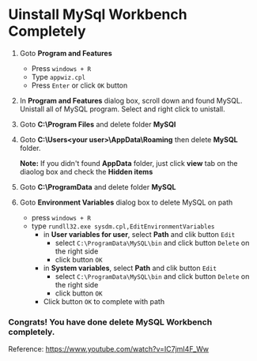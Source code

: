 # Uinstall MySql Workbench Completely
1. Goto **Program and Features**
   - Press `windows + R`
   - Type `appwiz.cpl`
   - Press `Enter` or click `OK` button
2. In **Program and Features** dialog box, scroll down and found MySQL. Unistall all of MySQL program. Select and right click to unistall.
4. Goto **C:\Program Files** and delete folder **MySQl**
5. Goto **C:\Users\<your user>\AppData\Roaming** then delete **MySQL** folder.

   **Note:** If you didn't found **AppData** folder, just click **view** tab on the diaolog box and check the **Hidden items**
6. Goto **C:\ProgramData** and delete folder **MySQL**
7. Goto **Environment Variables** dialog box to delete MySQL on path
   - press `windows + R`
   - type `rundll32.exe sysdm.cpl,EditEnvironmentVariables`
     - in **User variables for user**, select **Path** and clik button `Edit`
       - select `C:\ProgramData\MySQL\bin` and click button `Delete` on the right side
       - click button `OK`
     - in **System variables**, select **Path** and clik button `Edit`
       - select `C:\ProgramData\MySQL\bin` and click button `Delete` on the right side
       - click button `OK`
     - Click button `OK` to complete with path

### Congrats! You have done delete MySQL Workbench completely.

Reference: https://www.youtube.com/watch?v=IC7jmI4F_Ww
  
